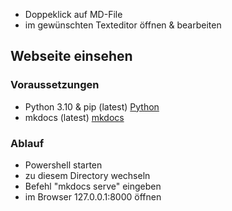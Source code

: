 - Doppeklick auf MD-File
- im gewünschten Texteditor öffnen & bearbeiten

## Webseite einsehen

### Voraussetzungen

- Python 3.10 & pip (latest) [Python](https://www.python.org/downloads/release/python-3105/)
- mkdocs (latest) [mkdocs](https://www.mkdocs.org/getting-started/)

### Ablauf

- Powershell starten
- zu diesem Directory wechseln
- Befehl "mkdocs serve" eingeben
- im Browser 127.0.0.1:8000 öffnen

